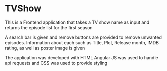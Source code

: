 # TVShow

This is a Frontend application that takes a TV show name as input and returns the episode list for the first season

A search bar is given and remove buttons are provided to remove unwanted episodes.
Information about each such as Title, Plot, Release month, IMDB rating, as well as poster image is given

The application was developed with HTML
Angular JS was used to handle api requests and CSS was used to provide styling
